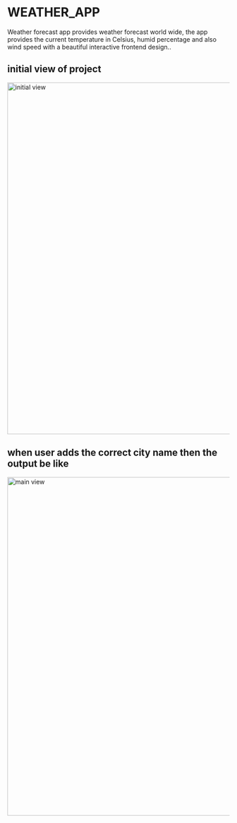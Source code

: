 # WEATHER_APP
Weather forecast app provides weather forecast world wide, the app provides the current temperature in Celsius, humid percentage and also wind speed with a beautiful interactive frontend design..

## initial view of project

<img width="796" alt="initial view" src="https://github.com/himasaila111/WEATHER_APP/assets/63280027/874ca6da-01cf-40fe-9310-09b80a7cece6">

## when user adds the correct city name then the output be like
<img width="766" alt="main view" src="https://github.com/himasaila111/WEATHER_APP/assets/63280027/5231e081-3fff-449b-b377-8908512877cb">
